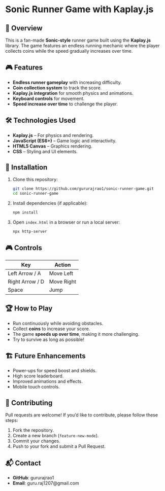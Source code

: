 # Sonic Runner Game with Kaplay.js
## 🚀 Overview

This is a fan-made **Sonic-style** runner game built using the **Kaplay.js** library. The game features an endless running mechanic where the player collects coins while the speed gradually increases over time.

## 🎮 Features

- **Endless runner gameplay** with increasing difficulty.
- **Coin collection system** to track the score.
- **Kaplay.js integration** for smooth physics and animations.
- **Keyboard controls** for movement.
- **Speed increase over time** to challenge the player.

## 🛠️ Technologies Used

- **Kaplay.js** – For physics and rendering.
- **JavaScript (ES6+)** – Game logic and interactivity.
- **HTML5 Canvas** – Graphics rendering.
- **CSS** – Styling and UI elements.

## 📜 Installation

1. Clone this repository:
   ```sh
   git clone https://github.com/gururajrao1/sonic-runner-game.git
   cd sonic-runner-game
   ```
2. Install dependencies (if applicable):
   ```sh
   npm install
   ```
3. Open `index.html` in a browser or run a local server:
   ```sh
   npx http-server
   ```

## 🎮 Controls

| Key             | Action     |
| --------------- | ---------- |
| Left Arrow / A  | Move Left  |
| Right Arrow / D | Move Right |
| Space           | Jump       |

## 🏆 How to Play

- Run continuously while avoiding obstacles.
- Collect **coins** to increase your score.
- The game **speeds up over time**, making it more challenging.
- Try to survive as long as possible!

## 🏗️ Future Enhancements

- Power-ups for speed boost and shields.
- High score leaderboard.
- Improved animations and effects.
- Mobile touch controls.

## 🤝 Contributing

Pull requests are welcome! If you’d like to contribute, please follow these steps:

1. Fork the repository.
2. Create a new branch (`feature-new-mode`).
3. Commit your changes.
4. Push to your fork and submit a Pull Request.

## 📬 Contact

- **GitHub**: gururajrao1
- **Email**: [g](mailto\:your.email@example.com)uru.raj1207\@gmail.com

